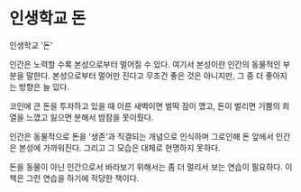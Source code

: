 # 인생학교 돈

인생학교 '돈'

인간은 노력할 수록 본성으로부터 멀어질 수 있다.
여기서 본성이란 인간의 동물적인 부분을 말한다.
본성으로부터 멀어만 진다고 무조건 좋은 것은 아니지만, 그 중 더 좋아지는 방향은 늘 있다.

코인에 큰 돈을 투자하고 있을 때 
이른 새벽이면 벌떡 잠이 깼고, 
돈이 벌리면 기쁨의 희열을 느꼈고
잃으면 분해서 밤잠을 못이뤘다.

인간은 동물적으로 돈을 '생존'과 직결되는 개념으로 인식하며
그로인해 돈 앞에서 인간은 본성에 가까워진다.
그리고 그 모습은 대체로 현명하지 못하다.

돈을 동물이 아닌 인간으로서 바라보기 위해서는 좀 더 멀리서 보는 연습이 필요하다.
이 책은 그런 연습을 하기에 적당한 책이다.
